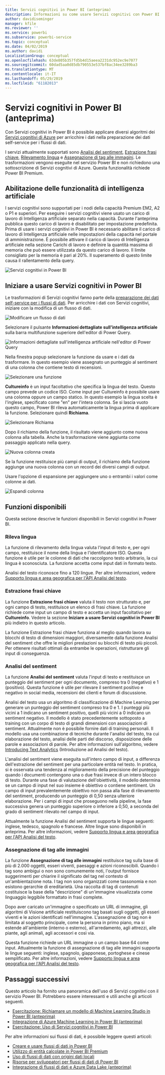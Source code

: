 ```yaml
---
title: Servizi cognitivi in Power BI (anteprima)
description: Informazioni su come usare Servizi cognitivi con Power BI
author: davidiseminger
manager: kfile
ms.reviewer: ''
ms.service: powerbi
ms.subservice: powerbi-service
ms.topic: conceptual
ms.date: 04/02/2019
ms.author: davidi
LocalizationGroup: conceptual
ms.openlocfilehash: 63de805b357fd5b4d15aeea2231dc952ec9e7077
ms.sourcegitcommit: 60dad5aa0d85db790553e537bf8ac34ee3289ba3
ms.translationtype: MT
ms.contentlocale: it-IT
ms.lasthandoff: 05/29/2019
ms.locfileid: "61182013"
---
```

# <a name="cognitive-services-in-power-bi-preview"></a>Servizi cognitivi in Power BI (anteprima)

Con Servizi cognitivi in Power BI è possibile applicare diversi algoritmi dei [Servizi cognitivi di Azure](https://azure.microsoft.com/services/cognitive-services/) per arricchire i dati nella preparazione dei dati self-service per i flussi di dati.

I servizi attualmente supportati sono [Analisi del sentiment](https://docs.microsoft.com/azure/cognitive-services/text-analytics/how-tos/text-analytics-how-to-sentiment-analysis), [Estrazione frasi chiave](https://docs.microsoft.com/azure/cognitive-services/text-analytics/how-tos/text-analytics-how-to-keyword-extraction), [Rilevamento lingua](https://docs.microsoft.com/azure/cognitive-services/text-analytics/how-tos/text-analytics-how-to-language-detection) e [Assegnazione di tag alle immagini](https://docs.microsoft.com/azure/cognitive-services/computer-vision/concept-tagging-images). Le trasformazioni vengono eseguite nel servizio Power BI e non richiedono una sottoscrizione di Servizi cognitivi di Azure. Questa funzionalità richiede Power BI Premium.

## <a name="enabling-ai-features"></a>**Abilitazione delle funzionalità di intelligenza artificiale**

I servizi cognitivi sono supportati per i nodi della capacità Premium EM2, A2 o P1 e superiori. Per eseguire i servizi cognitivi viene usato un carico di lavoro di Intelligenza artificiale separato nella capacità. Durante l'anteprima pubblica questo carico di lavoro è disabilitato per impostazione predefinita. Prima di usare i servizi cognitivi in Power BI è necessario abilitare il carico di lavoro di Intelligenza artificiale nelle impostazioni della capacità nel portale di amministrazione. È possibile attivare il carico di lavoro di Intelligenza artificiale nella sezione Carichi di lavoro e definire la quantità massima di memoria che può essere utilizzata da questo carico di lavoro. Il limite consigliato per la memoria è pari al 20%. Il superamento di questo limite causa il rallentamento della query.

![Servizi cognitivi in Power BI](media/service-cognitive-services/cognitive-services_01.png)

## <a name="getting-started-with-cognitive-services-in-power-bi"></a>**Iniziare a usare Servizi cognitivi in Power BI**

Le trasformazioni di Servizi cognitivi fanno parte della [preparazione dei dati self-service per i flussi di dati](https://powerbi.microsoft.com/blog/introducing-power-bi-data-prep-wtih-dataflows/). Per arricchire i dati con Servizi cognitivi, iniziare con la modifica di un flusso di dati.

![Modificare un flusso di dati](media/service-cognitive-services/cognitive-services_02.png)

Selezionare il pulsante **Informazioni dettagliate sull'intelligenza artificiale** sulla barra multifunzione superiore dell'editor di Power Query.

![Informazioni dettagliate sull'intelligenza artificiale nell'editor di Power Query](media/service-cognitive-services/cognitive-services_03.png)

Nella finestra popup selezionare la funzione da usare e i dati da trasformare. In questo esempio viene assegnato un punteggio al sentiment di una colonna che contiene testo di recensioni.

![Selezionare una funzione](media/service-cognitive-services/cognitive-services_04.png)

**Cultureinfo** è un input facoltativo che specifica la lingua del testo. Questo campo prevede un codice ISO. Come input per Cultureinfo è possibile usare una colonna oppure un campo statico. In questo esempio la lingua scelta è l'inglese, specificato come "en" per l'intera colonna. Se si lascia vuoto questo campo, Power BI rileva automaticamente la lingua prima di applicare la funzione. Selezionare quindi **Richiama**.

![Selezionare Richiama](media/service-cognitive-services/cognitive-services_05.png)

Dopo il richiamo della funzione, il risultato viene aggiunto come nuova colonna alla tabella. Anche la trasformazione viene aggiunta come passaggio applicato nella query.

![Nuova colonna creata](media/service-cognitive-services/cognitive-services_06.png)

Se la funzione restituisce più campi di output, il richiamo della funzione aggiunge una nuova colonna con un record dei diversi campi di output.

Usare l'opzione di espansione per aggiungere uno o entrambi i valori come colonne ai dati.

![Espandi colonna](media/service-cognitive-services/cognitive-services_07.png)

## <a name="available-functions"></a>**Funzioni disponibili**

Questa sezione descrive le funzioni disponibili in Servizi cognitivi in Power BI.

### <a name="detect-language"></a>**Rileva lingua**

La funzione di rilevamento della lingua valuta l'input di testo e, per ogni campo, restituisce il nome della lingua e l'identificatore ISO. Questa funzione è utile per le colonne di dati che raccolgono testo arbitrario, la cui lingua è sconosciuta. La funzione accetta come input dati in formato testo.

Analisi del testo riconosce fino a 120 lingue. Per altre informazioni, vedere [Supporto lingua e area geografica per l'API Analisi del testo](https://docs.microsoft.com/azure/cognitive-services/text-analytics/text-analytics-supported-languages).

### <a name="extract-key-phrases"></a>**Estrazione frasi chiave**

La funzione **Estrazione frasi chiave** valuta il testo non strutturato e, per ogni campo di testo, restituisce un elenco di frasi chiave. La funzione richiede come input un campo di testo e accetta un input facoltativo per **Cultureinfo**. Vedere la sezione **Iniziare a usare Servizi cognitivi in Power BI** più indietro in questo articolo.

La funzione Estrazione frasi chiave funziona al meglio quando lavora su blocchi di testo di dimensioni maggiori, diversamente dalla funzione Analisi del sentiment che offre le migliori prestazioni su blocchi di testo più piccoli. Per ottenere risultati ottimali da entrambe le operazioni, ristrutturare gli input di conseguenza.

### <a name="score-sentiment"></a>**Analisi del sentiment**

La funzione **Analisi del sentiment** valuta l'input di testo e restituisce un punteggio del sentiment per ogni documento, compreso tra 0 (negativo) e 1 (positivo). Questa funzione è utile per rilevare il sentiment positivo e negativo in social media, recensioni dei clienti e forum di discussione.

Analisi del testo usa un algoritmo di classificazione di Machine Learning per generare un punteggio del sentiment compreso tra 0 e 1. I punteggi più vicini a 1 indicano un sentiment positivo, quelli più vicini a 0 indicano un sentiment negativo. Il modello è stato precedentemente sottoposto a training con un corpo di testo di grandi dimensioni con associazioni di sentiment. Attualmente non è possibile fornire dati di training personali. Il modello usa una combinazione di tecniche durante l'analisi del testo, tra cui elaborazione del testo, analisi delle parti del discorso, disposizione delle parole e associazioni di parole. Per altre informazioni sull'algoritmo, vedere [Introducing Text Analytics](https://blogs.technet.microsoft.com/machinelearning/2015/04/08/introducing-text-analytics-in-the-azure-ml-marketplace/) (Introduzione ad Analisi del testo).

L'analisi del sentiment viene eseguita sull'intero campo di input, a differenza dell'estrazione del sentiment per una particolare entità nel testo. In pratica, si è osservata una tendenza al miglioramento della precisione del punteggio quando i documenti contengono una o due frasi invece di un intero blocco di testo. Durante una fase di valutazione dell'obiettività, il modello determina se un campo di input nel suo insieme è obiettivo o contiene sentiment. Un campo di input prevalentemente obiettivo non passa alla fase di rilevamento del sentiment, producendo un punteggio di 0,50 senza ulteriore elaborazione. Per i campi di input che proseguono nella pipeline, la fase successiva genera un punteggio superiore o inferiore a 0,50, a seconda del grado di sentiment rilevato nel campo di input.

Attualmente la funzione Analisi del sentiment supporta le lingue seguenti: inglese, tedesco, spagnolo e francese. Altre lingue sono disponibili in anteprima. Per altre informazioni, vedere [Supporto lingua e area geografica per l'API Analisi del testo](https://docs.microsoft.com/azure/cognitive-services/text-analytics/text-analytics-supported-languages).

### <a name="tag-images"></a>**Assegnazione di tag alle immagini**

La funzione **Assegnazione di tag alle immagini** restituisce tag sulla base di più di 2.000 oggetti, esseri viventi, paesaggi e azioni riconoscibili. Quando i tag sono ambigui o non sono comunemente noti, l'output fornisce suggerimenti per chiarire il significato del tag nel contesto di un'ambientazione nota. I tag non sono organizzati come tassonomia e non esistono gerarchie di ereditarietà. Una raccolta di tag di contenuti costituisce la base della "descrizione" di un'immagine visualizzata come linguaggio leggibile formattato in frasi complete.

Dopo aver caricato un'immagine o specificato un URL di immagine, gli algoritmi di Visione artificiale restituiscono tag basati sugli oggetti, gli esseri viventi e le azioni identificati nell'immagine. L'assegnazione di tag non è limitata al soggetto principale, come la persona in primo piano, ma si estende all'ambiente (interno o esterno), all'arredamento, agli attrezzi, alle piante, agli animali, agli accessori e così via.

Questa funzione richiede un URL immagine o un campo base 64 come input. Attualmente la funzione di assegnazione di tag alle immagini supporta le lingue seguenti: inglese, spagnolo, giapponese, portoghese e cinese semplificato. Per altre informazioni, vedere [Supporto lingua e area geografica per l'API Analisi del testo](https://docs.microsoft.com/rest/api/cognitiveservices/computervision/tagimage/tagimage#uri-parameters).

## <a name="next-steps"></a>Passaggi successivi

Questo articolo ha fornito una panoramica dell'uso di Servizi cognitivi con il servizio Power BI. Potrebbero essere interessanti e utili anche gli articoli seguenti. 

* [Esercitazione: Richiamare un modello di Machine Learning Studio in Power BI (anteprima)](service-tutorial-invoke-machine-learning-model.md)
* [Integrazione di Azure Machine Learning in Power BI (anteprima)](service-machine-learning-integration.md)
* [Esercitazione: Uso di Servizi cognitivi in Power BI](service-tutorial-use-cognitive-services.md)


Per altre informazioni sui flussi di dati, è possibile leggere questi articoli:
* [Creare e usare flussi di dati in Power BI](service-dataflows-create-use.md)
* [Utilizzo di entità calcolate in Power BI Premium](service-dataflows-computed-entities-premium.md)
* [Uso di flussi di dati con origini dati locali](service-dataflows-on-premises-gateways.md)
* [Risorse per sviluppatori per flussi di dati di Power BI](service-dataflows-developer-resources.md)
* [Integrazione di flussi di dati e Azure Data Lake (anteprima)](service-dataflows-azure-data-lake-integration.md)